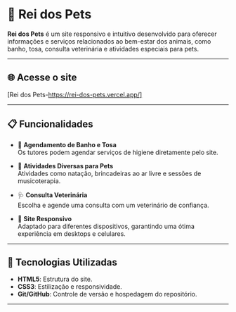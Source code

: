 # 🐾 Rei dos Pets

**Rei dos Pets** é um site responsivo e intuitivo desenvolvido para oferecer informações e serviços relacionados ao bem-estar dos animais, como banho, tosa, consulta veterinária e atividades especiais para pets.

---

## 🌐 Acesse o site  
[Rei dos Pets-https://rei-dos-pets.vercel.app/]

---

## 📋 Funcionalidades

- 🛁 **Agendamento de Banho e Tosa**  
  Os tutores podem agendar serviços de higiene diretamente pelo site.

- 🎯 **Atividades Diversas para Pets**  
  Atividades como natação, brincadeiras ao ar livre e sessões de musicoterapia.

- 🩺 **Consulta Veterinária**  
  Escolha e agende uma consulta com um veterinário de confiança.

- 📱 **Site Responsivo**  
  Adaptado para diferentes dispositivos, garantindo uma ótima experiência em desktops e celulares.

---

## 🎨 Tecnologias Utilizadas

- **HTML5**: Estrutura do site.
- **CSS3**: Estilização e responsividade.
- **Git/GitHub**: Controle de versão e hospedagem do repositório.

---
